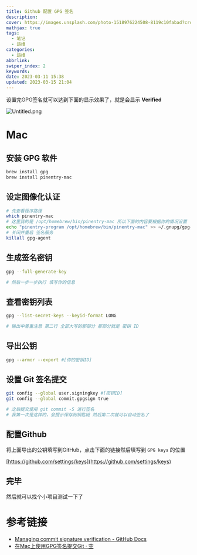 ```yaml
---
title: Github 配置 GPG 签名
description: 
cover: https://images.unsplash.com/photo-1518976224508-8119c10fabad?crop=entropy&cs=tinysrgb&fm=jpg&ixid=MnwzNjM5Nzd8MHwxfHJhbmRvbXx8fHx8fHx8fDE2Nzg4ODU0ODg&ixlib=rb-4.0.3&q=80&w=1920&h=1080
mathjax: true
tags:
  - 笔记
  - 运维
categories:
  - 运维
abbrlink: 
swiper_index: 2
keywords: 
date: 2023-03-11 15:38
updated: 2023-03-15 21:04
---
```




设置完GPG签名就可以达到下面的显示效果了，就是会显示 **Verified**

![Untitled.png](https://telegraph-image-aog.pages.dev/file/e008f1824aad37857ed2c.png)


# Mac

## 安装 GPG 软件

```bash
brew install gpg
brew install pinentry-mac
```

## 设定图像化认证

```bash
# 先查看程序路径
which pinentry-mac
# 这里我的是 /opt/homebrew/bin/pinentry-mac 所以下面的内容要根据你的情况设置
echo "pinentry-program /opt/homebrew/bin/pinentry-mac" >> ~/.gnupg/gpg-agent.conf
# 关闭并重启 签名服务
killall gpg-agent
```

## 生成签名密钥

```bash
gpg --full-generate-key

# 然后一步一步执行 填写你的信息
```

## 查看密钥列表

```bash
gpg --list-secret-keys --keyid-format LONG

# 输出中着重注意 第二行 全部大写的那部分 那部分就是 密钥 ID
```

## 导出公钥

```bash
gpg --armor --export #[你的密钥ID]
```

## 设置 Git 签名提交

```bash
git config --global user.signingkey #[密钥ID]
git config --global commit.gpgsign true

# 之后提交使用 git commit -S 进行签名
# 我第一次是这样的，会提示保存到钥匙链 然后第二次就可以自动签名了
```

## 配置Github

将上面导出的公钥填写到GitHub，点击下面的链接然后填写到 `GPG keys` 的位置

[https://github.com/settings/keys](https://github.com/settings/keys)

## 完毕

然后就可以找个小项目测试一下了

# 参考链接

- [Managing commit signature verification - GitHub Docs](https://docs.github.com/cn/authentication/managing-commit-signature-verification)
- [在Mac上使用GPG签名提交Git · 空](https://blog.shiyunjin.com/2019/10/17/git-gpg-mac/)